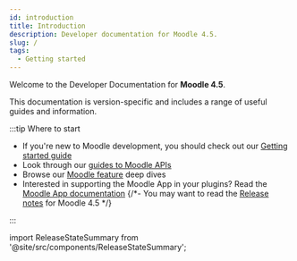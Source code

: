 ```yaml
---
id: introduction
title: Introduction
description: Developer documentation for Moodle 4.5.
slug: /
tags:
  - Getting started
---
```


Welcome to the Developer Documentation for **Moodle 4.5**.

This documentation is version-specific and includes a range of useful guides and information.

:::tip Where to start

- If you're new to Moodle development, you should check out our [Getting started guide](/general/development/gettingstarted)
- Look through our [guides to Moodle APIs](./apis.md)
- Browse our [Moodle feature](./guides.md) deep dives
- Interested in supporting the Moodle App in your plugins? Read the [Moodle App documentation](/general/app)
{/*- You may want to read the [Release notes](/general/releases/4.5) for Moodle 4.5 */}

:::

import ReleaseStateSummary from '@site/src/components/ReleaseStateSummary';

<ReleaseStateSummary releaseName="4.5" />
